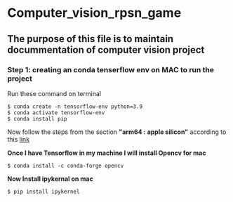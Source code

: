 # Computer_vision_rpsn_game

## The purpose of this file is to maintain docummentation of computer vision project

### Step 1: creating an conda tenserflow env on MAC to run the project 

 
Run these command on terminal 

    $ conda create -n tensorflow-env python=3.9
    $ conda activate tensorflow-env
    $ conda install pip
    
Now follow the steps from the section **"arm64 : apple silicon"** according to this [link](https://developer.apple.com/metal/tensorflow-plugin/)    

**Once I have Tensorflow in my machine I will install Opencv for mac**
   
    $ conda install -c conda-forge opencv
   
**Now Install ipykernal on mac**

    $ pip install ipykernel 
  


